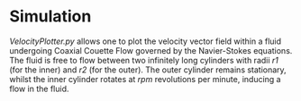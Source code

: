 # Simulation
*VelocityPlotter.py* allows one to plot the velocity vector field within a fluid
undergoing Coaxial Couette Flow governed by the Navier-Stokes equations. The fluid
is free to flow between two infinitely long cylinders with radii *r1*
(for the inner) and *r2* (for the outer). The outer cylinder remains stationary,
whilst the inner cylinder rotates at *rpm* revolutions per minute, inducing a flow
in the fluid.
